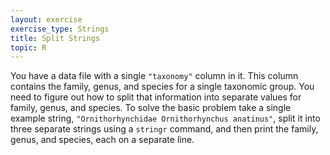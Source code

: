 ```yaml
---
layout: exercise
exercise_type: Strings
title: Split Strings
topic: R
---
```


You have a data file with a single `"taxonomy"` column in it. This column 
contains the family, genus, and species for a single taxonomic group. You need 
to figure out how to split that information into separate values for family, 
genus, and species. To solve the basic problem take a single example string,
`"Ornithorhynchidae Ornithorhynchus anatinus"`, split it into three separate
strings using a `stringr` command, and then print the family, genus, and species, each on a separate line.
